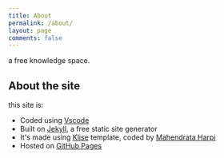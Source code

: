 ```yaml
---
title: About
permalink: /about/
layout: page
comments: false
---
```


a free knowledge space.


## About the site


this site is:

- Coded using [Vscode](https://code.visualstudio.com/)
- Built on [Jekyll](https://jekyllrb.com/), a free static site generator
- It's made using [Klise](https://github.com/piharpi/jekyll-klise) template, coded by [Mahendrata Harpi](https://github.com/piharpi)
- Hosted on [GitHub Pages](https://pages.github.com/)

